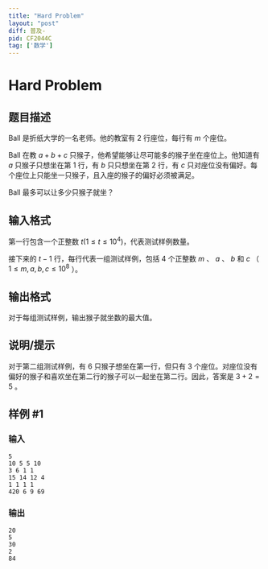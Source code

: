 ```yaml
---
title: "Hard Problem"
layout: "post"
diff: 普及-
pid: CF2044C
tag: ['数学']
---
```


# Hard Problem

## 题目描述

Ball 是折纸大学的一名老师。他的教室有 $2$ 行座位，每行有 $m$ 个座位。

Ball 在教 $a + b + c$ 只猴子，他希望能够让尽可能多的猴子坐在座位上。他知道有 $a$ 只猴子只想坐在第 $1$ 行，有 $b$ 只只想坐在第 $2$ 行，有 $c$ 只对座位没有偏好。每个座位上只能坐一只猴子，且入座的猴子的偏好必须被满足。

Ball 最多可以让多少只猴子就坐？

## 输入格式

第一行包含一个正整数 $t (1 \leq t \leq 10^4)$，代表测试样例数量。

接下来的 $t-1$ 行，每行代表一组测试样例，包括 4 个正整数 $m$ 、 $a$ 、 $b$ 和 $c$ （ $1 \leq m, a, b, c \leq 10^8$ ）。

## 输出格式

对于每组测试样例，输出猴子就坐数的最大值。

## 说明/提示

对于第二组测试样例，有 $6$ 只猴子想坐在第一行，但只有 $3$ 个座位。对座位没有偏好的猴子和喜欢坐在第二行的猴子可以一起坐在第二行。因此，答案是 $3+2=5$ 。

## 样例 #1

### 输入

```
5
10 5 5 10
3 6 1 1
15 14 12 4
1 1 1 1
420 6 9 69
```

### 输出

```
20
5
30
2
84
```

